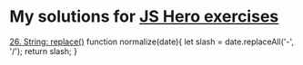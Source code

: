 # My solutions for [JS Hero exercises](https://www.jshero.net/en/success.html) 


[26. String: replace()](https://www.jshero.net/en/koans/replace.html)
    function normalize(date){
      let slash = date.replaceAll('-', '/');
      return slash;
    }
